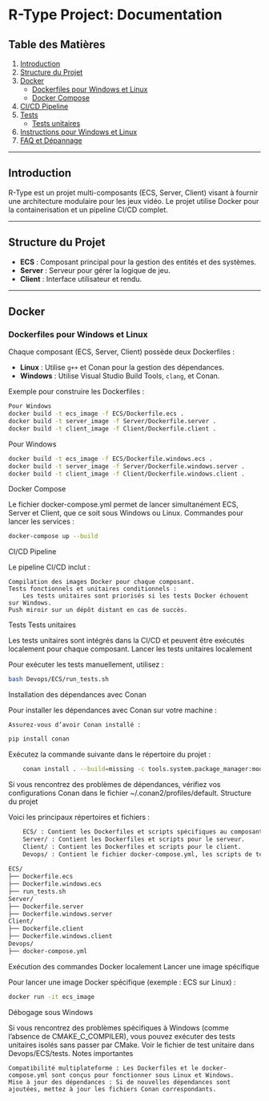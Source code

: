 # R-Type Project: Documentation

## **Table des Matières**
1. [Introduction](#introduction)
2. [Structure du Projet](#structure-du-projet)
3. [Docker](#docker)
   - [Dockerfiles pour Windows et Linux](#dockerfiles-pour-windows-et-linux)
   - [Docker Compose](#docker-compose)
4. [CI/CD Pipeline](#cicd-pipeline)
5. [Tests](#tests)
   - [Tests unitaires](#tests-unitaires)
6. [Instructions pour Windows et Linux](#instructions-pour-windows-et-linux)
7. [FAQ et Dépannage](#faq-et-dépannage)

---

## **Introduction**
R-Type est un projet multi-composants (ECS, Server, Client) visant à fournir une architecture modulaire pour les jeux vidéo. Le projet utilise Docker pour la containerisation et un pipeline CI/CD complet.

---

## **Structure du Projet**
- **ECS** : Composant principal pour la gestion des entités et des systèmes.
- **Server** : Serveur pour gérer la logique de jeu.
- **Client** : Interface utilisateur et rendu.

---

## **Docker**

### **Dockerfiles pour Windows et Linux**
Chaque composant (ECS, Server, Client) possède deux Dockerfiles :
- **Linux** : Utilise `g++` et Conan pour la gestion des dépendances.
- **Windows** : Utilise Visual Studio Build Tools, `clang`, et Conan.

Exemple pour construire les Dockerfiles :
```bash
Pour Windows
docker build -t ecs_image -f ECS/Dockerfile.ecs .
docker build -t server_image -f Server/Dockerfile.server .
docker build -t client_image -f Client/Dockerfile.client .
```
Pour Windows
```bash
docker build -t ecs_image -f ECS/Dockerfile.windows.ecs .
docker build -t server_image -f Server/Dockerfile.windows.server .
docker build -t client_image -f Client/Dockerfile.windows.client .
```
Docker Compose

Le fichier docker-compose.yml permet de lancer simultanément ECS, Server et Client, que ce soit sous Windows ou Linux.
Commandes pour lancer les services :

```bash
docker-compose up --build
```
CI/CD Pipeline

Le pipeline CI/CD inclut :

    Compilation des images Docker pour chaque composant.
    Tests fonctionnels et unitaires conditionnels :
        Les tests unitaires sont priorisés si les tests Docker échouent sur Windows.
    Push miroir sur un dépôt distant en cas de succès.

Tests
Tests unitaires

Les tests unitaires sont intégrés dans la CI/CD et peuvent être exécutés localement pour chaque composant.
Lancer les tests unitaires localement

Pour exécuter les tests manuellement, utilisez :

```bash
bash Devops/ECS/run_tests.sh
```
Installation des dépendances avec Conan

Pour installer les dépendances avec Conan sur votre machine :

    Assurez-vous d’avoir Conan installé :

```bash
pip install conan
```
Exécutez la commande suivante dans le répertoire du projet :

```bash
    conan install . --build=missing -c tools.system.package_manager:mode=install
```
Si vous rencontrez des problèmes de dépendances, vérifiez vos configurations Conan dans le fichier ~/.conan2/profiles/default.
Structure du projet

Voici les principaux répertoires et fichiers :

```bash
    ECS/ : Contient les Dockerfiles et scripts spécifiques au composant ECS.
    Server/ : Contient les Dockerfiles et scripts pour le serveur.
    Client/ : Contient les Dockerfiles et scripts pour le client.
    Devops/ : Contient le fichier docker-compose.yml, les scripts de tests, et le CI/CD.
    
ECS/
├── Dockerfile.ecs
├── Dockerfile.windows.ecs
├── run_tests.sh
Server/
├── Dockerfile.server
├── Dockerfile.windows.server
Client/
├── Dockerfile.client
├── Dockerfile.windows.client
Devops/
├── docker-compose.yml
```

Exécution des commandes Docker localement
Lancer une image spécifique

Pour lancer une image Docker spécifique (exemple : ECS sur Linux) :

```bash
docker run -it ecs_image
```
Débogage sous Windows

Si vous rencontrez des problèmes spécifiques à Windows (comme l’absence de CMAKE_C_COMPILER), vous pouvez exécuter des tests unitaires isolés sans passer par CMake. Voir le fichier de test unitaire dans Devops/ECS/tests.
Notes importantes

    Compatibilité multiplateforme : Les Dockerfiles et le docker-compose.yml sont conçus pour fonctionner sous Linux et Windows.
    Mise à jour des dépendances : Si de nouvelles dépendances sont ajoutées, mettez à jour les fichiers Conan correspondants.